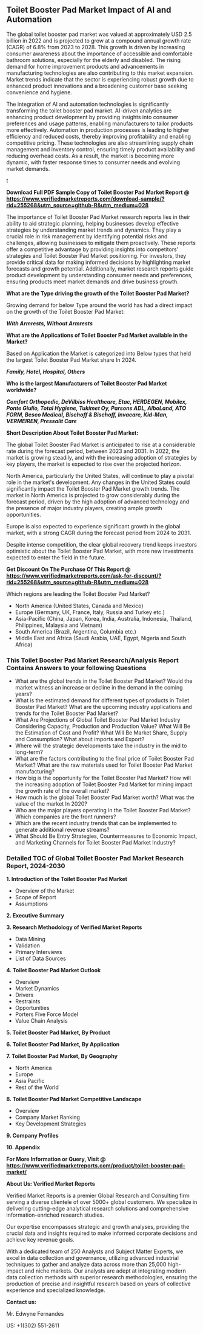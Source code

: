 <h2>Toilet Booster Pad Market Impact of AI and Automation</h2><p>The global toilet booster pad market was valued at approximately USD 2.5 billion in 2022 and is projected to grow at a compound annual growth rate (CAGR) of 6.8% from 2023 to 2028. This growth is driven by increasing consumer awareness about the importance of accessible and comfortable bathroom solutions, especially for the elderly and disabled. The rising demand for home improvement products and advancements in manufacturing technologies are also contributing to this market expansion. Market trends indicate that the sector is experiencing robust growth due to enhanced product innovations and a broadening customer base seeking convenience and hygiene.</p><p>The integration of AI and automation technologies is significantly transforming the toilet booster pad market. AI-driven analytics are enhancing product development by providing insights into consumer preferences and usage patterns, enabling manufacturers to tailor products more effectively. Automation in production processes is leading to higher efficiency and reduced costs, thereby improving profitability and enabling competitive pricing. These technologies are also streamlining supply chain management and inventory control, ensuring timely product availability and reducing overhead costs. As a result, the market is becoming more dynamic, with faster response times to consumer needs and evolving market demands.</p>t</p><p id="" class=""><strong>Download Full PDF Sample Copy of Toilet Booster Pad Market Report @ <a href="https://www.verifiedmarketreports.com/download-sample/?rid=255268&utm_source=github-R&utm_medium=028" target="_blank">https://www.verifiedmarketreports.com/download-sample/?rid=255268&utm_source=github-R&utm_medium=028</a></strong></p><p>The importance of&nbsp;Toilet Booster Pad Market research reports lies in their ability to aid strategic planning, helping businesses develop effective strategies by understanding market trends and dynamics. They play a crucial role in risk management by identifying potential risks and challenges, allowing businesses to mitigate them proactively. These reports offer a competitive advantage by providing insights into competitors' strategies and Toilet Booster Pad Market positioning. For investors, they provide critical data for making informed decisions by highlighting market forecasts and growth potential. Additionally, market research reports guide product development by understanding consumer needs and preferences, ensuring products meet market demands and drive business growth.</p><p><strong>What are the&nbsp;Type driving the growth of the Toilet Booster Pad Market?</strong></p><p id="" class="">Growing demand for below Type around the world has had a direct impact on the growth of the Toilet Booster Pad Market:</p><em><strong>With Armrests, Without Armrests</strong></em></p><strong>What are the&nbsp;Applications&nbsp;of Toilet Booster Pad Market available in the Market?</strong></p><p id="" class="">Based on Application the Market is categorized into Below types that held the largest Toilet Booster Pad Market share In 2024.</p><em><strong>Family, Hotel, Hospital, Others</strong></em></p><strong>Who is the largest Manufacturers of Toilet Booster Pad Market worldwide?</strong></p><p><em><strong>Comfort Orthopedic, DeVilbiss Healthcare, Etac, HERDEGEN, Mobilex, Ponte Giulio, Total Hygiene, Tukimet Oy, Parsons ADL, AlboLand, ATO FORM, Besco Medical, Bischoff & Bischoff, Invacare, Kid-Man, VERMEIREN, Pressalit Care</strong></em></p><p id="" class=""><strong>Short Description About Toilet Booster Pad Market:</strong></p><p>The global Toilet Booster Pad Market is anticipated to rise at a considerable rate during the forecast period, between 2023 and 2031. In 2022, the market is growing steadily, and with the increasing adoption of strategies by key players, the market is expected to rise over the projected horizon.</p><p>North America, particularly the United States, will continue to play a pivotal role in the market's development. Any changes in the United States could significantly impact the Toilet Booster Pad Market growth trends. The market in North America is projected to grow considerably during the forecast period, driven by the high adoption of advanced technology and the presence of major industry players, creating ample growth opportunities.</p><p>Europe is also expected to experience significant growth in the global market, with a strong CAGR during the forecast period from 2024 to 2031.</p><p>Despite intense competition, the clear global recovery trend keeps investors optimistic about the Toilet Booster Pad Market, with more new investments expected to enter the field in the future.</p><p id="" class=""><strong>Get Discount On The Purchase Of This Report @ <a href="https://www.verifiedmarketreports.com/ask-for-discount/?rid=255268&utm_source=github-R&utm_medium=028" target="_blank">https://www.verifiedmarketreports.com/ask-for-discount/?rid=255268&utm_source=github-R&utm_medium=028</a></strong></p>Which regions are leading the Toilet Booster Pad Market?</p><ul><li>North America (United States, Canada and Mexico)</li><li>Europe (Germany, UK, France, Italy, Russia and Turkey etc.)</li><li>Asia-Pacific (China, Japan, Korea, India, Australia, Indonesia, Thailand, Philippines, Malaysia and Vietnam)</li><li>South America (Brazil, Argentina, Columbia etc.)</li><li>Middle East and Africa (Saudi Arabia, UAE, Egypt, Nigeria and South Africa)</li></ul><h3 id="" class="">This Toilet Booster Pad Market Research/Analysis Report Contains Answers to your following Questions</h3><ul><li>What are the global trends in the Toilet Booster Pad Market? Would the market witness an increase or decline in the demand in the coming years?</li><li>What is the estimated demand for different types of products in Toilet Booster Pad Market? What are the upcoming industry applications and trends for the Toilet Booster Pad Market?</li><li>What Are Projections of Global Toilet Booster Pad Market Industry Considering Capacity, Production and Production Value? What Will Be the Estimation of Cost and Profit? What Will Be Market Share, Supply and Consumption? What about imports and Export?</li><li>Where will the strategic developments take the industry in the mid to long-term?</li><li>What are the factors contributing to the final price of Toilet Booster Pad Market? What are the raw materials used for Toilet Booster Pad Market manufacturing?</li><li>How big is the opportunity for the Toilet Booster Pad Market? How will the increasing adoption of Toilet Booster Pad Market for mining impact the growth rate of the overall market?</li><li>How much is the global Toilet Booster Pad Market worth? What was the value of the market In 2020?</li><li>Who are the major players operating in the Toilet Booster Pad Market? Which companies are the front runners?</li><li>Which are the recent industry trends that can be implemented to generate additional revenue streams?</li><li>What Should Be Entry Strategies, Countermeasures to Economic Impact, and Marketing Channels for Toilet Booster Pad Market Industry?</li></ul><h3 id="" class="">Detailed TOC of Global Toilet Booster Pad Market Research Report, 2024-2030</h3><p id="" class=""><strong>1. Introduction of the Toilet Booster Pad Market</strong></p><ul><li>Overview of the Market</li><li>Scope of Report</li><li>Assumptions</li></ul><p id="" class=""><strong>2. Executive Summary</strong></p><p id="" class=""><strong>3. Research Methodology of Verified Market Reports</strong></p><ul><li>Data Mining</li><li>Validation</li><li>Primary Interviews</li><li>List of Data Sources</li></ul><p id="" class=""><strong>4. Toilet Booster Pad Market Outlook</strong></p><ul><li>Overview</li><li>Market Dynamics</li><li>Drivers</li><li>Restraints</li><li>Opportunities</li><li>Porters Five Force Model</li><li>Value Chain Analysis</li></ul><p id="" class=""><strong>5. Toilet Booster Pad Market, By Product</strong></p><p id="" class=""><strong>6. Toilet Booster Pad Market, By Application</strong></p><p id="" class=""><strong>7. Toilet Booster Pad Market, By Geography</strong></p><ul><li>North America</li><li>Europe</li><li>Asia Pacific</li><li>Rest of the World</li></ul><p id="" class=""><strong>8. Toilet Booster Pad Market Competitive Landscape</strong></p><ul><li>Overview</li><li>Company Market Ranking</li><li>Key Development Strategies</li></ul><p id="" class=""><strong>9. Company Profiles</strong></p><p id="" class=""><strong>10. Appendix</strong></p><p id="" class=""><strong>For More Information or Query, Visit @ <a href="https://www.verifiedmarketreports.com/product/toilet-booster-pad-market/" target="_blank">https://www.verifiedmarketreports.com/product/toilet-booster-pad-market/</a></strong></p><p id="" class=""><strong>About Us: Verified Market Reports</strong></p><p id="" class="">Verified Market Reports is a premier Global Research and Consulting firm serving a diverse clientele of over 5000+ global customers. We specialize in delivering cutting-edge analytical research solutions and comprehensive information-enriched research studies.</p><p id="" class="">Our expertise encompasses strategic and growth analyses, providing the crucial data and insights required to make informed corporate decisions and achieve key revenue goals.</p><p id="" class="">With a dedicated team of 250 Analysts and Subject Matter Experts, we excel in data collection and governance, utilizing advanced industrial techniques to gather and analyze data across more than 25,000 high-impact and niche markets. Our analysts are adept at integrating modern data collection methods with superior research methodologies, ensuring the production of precise and insightful research based on years of collective experience and specialized knowledge.</p><p id="" class=""><strong>Contact us:</strong></p><p id="" class="">Mr. Edwyne Fernandes</p><p id="" class="">US: +1(302) 551-2611</p>